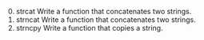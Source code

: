 0. strcat
Write a function that concatenates two strings.
1. strncat
Write a function that concatenates two strings.
2. strncpy
Write a function that copies a string.
